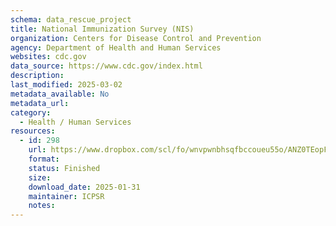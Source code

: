 ```yaml
---
schema: data_rescue_project 
title: National Immunization Survey (NIS)
organization: Centers for Disease Control and Prevention
agency: Department of Health and Human Services
websites: cdc.gov
data_source: https://www.cdc.gov/index.html
description: 
last_modified: 2025-03-02
metadata_available: No
metadata_url: 
category:
  - Health / Human Services
resources:
  - id: 298
    url: https://www.dropbox.com/scl/fo/wnvpwnbhsqfbccoueu55o/ANZ0TEopFTyJu7yQE4N6jU4?rlkey=h2j7z1w54aopj5dwjrkr5vtra&dl=0
    format: 
    status: Finished
    size: 
    download_date: 2025-01-31
    maintainer: ICPSR
    notes: 
---
```

